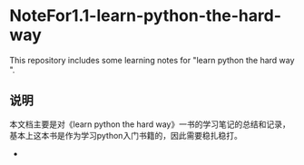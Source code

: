 # NoteFor1.1-learn-python-the-hard-way
This repository includes some learning notes for "learn python the hard way ".

## 说明

本文档主要是对《learn python the hard way》一书的学习笔记的总结和记录，基本上这本书是作为学习python入门书籍的，因此需要稳扎稳打。

-